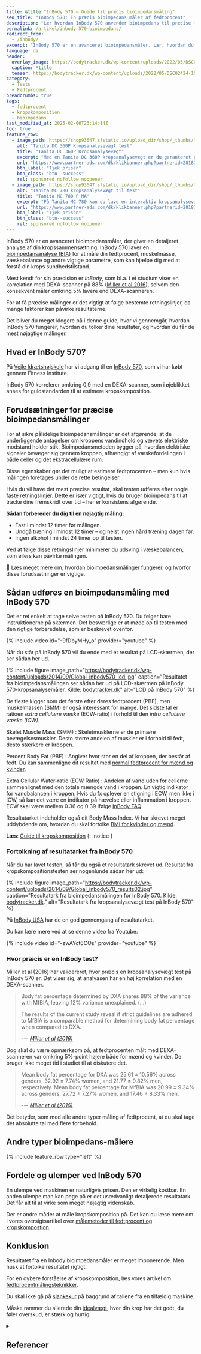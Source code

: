 ```yaml
---
title: &title "InBody 570 – Guide til præcis bioimpedansmåling"
seo_title: "InBody 570: En præcis bioimpedans måler af fedtprocent"
description: "Lær hvordan InBody 570 anvender bioimpedans til præcise målinger af fedtprocent og kropskomposition. Og lær mere om bioimpedansmålinger."
permalink: /artikel/inbody-570-bioimpedans/
redirect_from:
  - /inbody/
excerpt: "InBody 570 er en avanceret bioimpedansmåler. Lær, hvordan du bruger den korrekt, fortolker resultaterne og sikrer præcise målinger."
language: da
header:
  overlay_image: https://bodytracker.dk/wp-content/uploads/2022/05/DSC02424-1030x688.jpg
  caption: *title
  teaser: https://bodytracker.dk/wp-content/uploads/2022/05/DSC02424-1030x688.jpg
category:
  - Tests
  - Fedtprocent
breadcrumbs: true
tags:
  - fedtprocent
  - kropskomposition
  - bioimpedans
last_modified_at: 2025-02-06T23:14:14Z
toc: true
feature_row:
  - image_path: https://shop93647.sfstatic.io/upload_dir/shop/_thumbs/tanita_dc_360_p_avec_colonne_analyseur_de_masse_co.w774.h774.fill.jpg
    alt: "Tanita DC 360P Kropsanalysevægt test"
    title: "Tanita DC 360P Kropsanalysevægt"
    excerpt: "Med en Tanita DC 360P kropsanalysevægt er du garanteret præcise og nøjagtige resultater. På blot 15 sekunder er det muligt at få en fuld kropsanalyse. Resultaterne vil øjeblikkeligt blive vist på LCD-skærmen, som er nem at læse."
    url: "https://www.partner-ads.com/dk/klikbanner.php?partnerid=28187&bannerid=40368&htmlurl=https://www.fitnessgruppen.dk/shop/84-fedtmaaling/1764-tanita-dc-360p-kropsanalysevaegt/"
    btn_label: "Tjek prisen"
    btn_class: "btn--success"
    rel: sponsored nofollow noopener
  - image_path: https://shop93647.sfstatic.io/upload_dir/shop/_thumbs/tanita-mc.w774.h774.fill.webp
    alt: "Tanita MC 780 kropsanalysevægt til test"
    title: "Tanita MC 780 P MA"
    excerpt: "På Tanita MC 780 kan du lave en interaktiv kropsanalysevægt test. Vægten er let at benytte. Med det todelte display kan du nemt overskue de målte og beregnede data."
    url: "https://www.partner-ads.com/dk/klikbanner.php?partnerid=28187&bannerid=40368&htmlurl=https://www.fitnessgruppen.dk/shop/84-fedtmaaling/1771-tanita-mc-780-p-ma/"
    btn_label: "Tjek prisen"
    btn_class: "btn--success"
    rel: sponsored nofollow noopener
---
```


InBody 570 er en avanceret bioimpedansmåler, der giver en detaljeret analyse af din kropssammensætning. InBody 570 laver en [bioimpedansanalyse (BIA)](/bioimpedans-maaling/) for at måle din fedtprocent, muskelmasse, væskebalance og andre vigtige parametre, som kan hjælpe dig med at forstå din krops sundhedstilstand.

Mest kendt for sin præcision er _InBody_, som bl.a. i et studium viser en korrelation med DEXA-scanner på 88% ([Miller et al 2016](https://www.researchgate.net/profile/Ryan_Miller37/publication/318348260_Validating_InBody_R_570_Multi-frequency_Bioelectrical_Impedance_Analyzer_versus_DXA_for_Body_Fat_Percentage_Analysis/links/5964e3da458515183cfaaced/Validating-InBody-R-570-Multi-frequency-Bioelectrical-Impedance-Analyzer-versus-DXA-for-Body-Fat-Percentage-Analysis.pdf?origin=publication_detail)), selvom den konsekvent måler omkring 5% lavere end DEXA-scanneren.

For at få præcise målinger er det vigtigt at følge bestemte retningslinjer, da mange faktorer kan påvirke resultaterne. 

Det bliver du meget klogere på i denne guide, hvor vi gennemgår, hvordan InBody 570 fungerer, hvordan du tolker dine resultater, og hvordan du får de mest nøjagtige målinger.

## Hvad er InBody 570?

På [Vejle Idrætshøjskole](https://www.vih.dk/) har vi adgang til en [InBody 570](https://bodytracker.dk/produkter/inbody570/), som vi har købt gennem Fitness Institute.

InBody 570 korrelerer omkring 0,9 med en DEXA-scanner, som i øjeblikket anses for guldstandarden til at estimere kropskomposition.

## Forudsætninger for præcise bioimpedansmålinger

For at sikre pålidelige bioimpedansmålinger er det afgørende, at de underliggende antagelser om kroppens vandindhold og vævets elektriske modstand holder stik. Bioimpedansmetoden bygger på, hvordan elektriske signaler bevæger sig gennem kroppen, afhængigt af væskefordelingen i både celler og det ekstracellulære rum.

Disse egenskaber gør det muligt at estimere fedtprocenten – men kun hvis målingen foretages under de rette betingelser.

Hvis du vil have det mest præcise resultat, skal testen udføres efter nogle faste retningslinjer. Dette er især vigtigt, hvis du bruger bioimpedans til at tracke dine fremskridt over tid – her er konsistens afgørende.

**Sådan forbereder du dig til en nøjagtig måling:**

- Fast i mindst 12 timer før målingen.
- Undgå træning i mindst 12 timer – og helst ingen hård træning dagen før.
- Ingen alkohol i mindst 24 timer op til testen.

Ved at følge disse retningslinjer minimerer du udsving i væskebalancen, som ellers kan påvirke målingen.

🔗 Læs meget mere om, hvordan [bioimpedansmålinger fungerer](/bioimpedans-maaling/), og hvorfor disse forudsætninger er vigtige.

## Sådan udføres en bioimpedansmåling med InBody 570

Det er ret enkelt at tage selve testen på InBody 570. Du følger bare instruktionerne på skærmen. Det besværlige er at møde op til testen med den rigtige forberedelse, som er beskrevet ovenfor.

{% include video id="-9fDbyMHy_o" provider="youtube" %}

Når du står på InBody 570 vil du ende med et resultat på LCD-skærmen, der ser sådan her ud.

{% include figure image_path="https://bodytracker.dk/wp-content/uploads/2014/09/Global_inbody570_lcd.jpg" caption="Resultatet fra bioimpedansmålingen ser sådan her ud på LCD-skærmen på InBody 570-kropsanalysemåler. Kilde: [bodytracker.dk](https://bodytracker.dk/produkter/inbody570/)" alt="LCD på InBody 570" %}

De fleste kigger som det første efter deres fedtprocent (PBF), men muskelmassen (SMM) er også interessant for mange. Det sidste tal er ratioen _extra cellulære væske_ (ECW-ratio) i forhold til den _intra cellulære væske (ICW)_.

Skelet Muscle Mass (SMM)
: Skeletmusklerne er de primære bevægelsesmuskler. Desto større andelen af muskler er i forhold til fedt, desto stærkere er kroppen.

Percent Body Fat (PBF)
: Angiver hvor stor en del af kroppen, der består af fedt. Du kan sammenligne dit resultat med [normal fedtprocent for mænd og kvinder](/fedtprocent-normer/).

Extra Cellular Water-ratio (ECW Ratio)
: Andelen af vand uden for cellerne sammenlignet med den totale mængde vand i kroppen. En vigtig indikator for vandbalancen i kroppen. Hvis du fx oplever en stigning i ECW, men ikke i ICW, så kan det være en indikator på hævelse eller inflammation i kroppen. ECW skal være mellem 0.36 og 0.39 ifølge [InBody FAQ](https://qr.inbody.com/ri/570/adult/en-US).

Resultatarket indeholder også dit Body Mass Index. Vi har skrevet meget uddybdende om, hvordan du skal fortolke [BMI for kvinder og mænd](/bmi/).

**Læs**: [Guide til kropskomposition](/kropskomposition/)
{: .notice }

### Fortolkning af resultatarket fra InBody 570

Når du har lavet testen, så får du også et resultatark skrevet ud. Resultat fra kropskompositionstesten ser nogenlunde sådan her ud:

{% include figure image_path="https://bodytracker.dk/wp-content/uploads/2014/09/Global_inbody570_results02.jpg" caption="Resultatark fra bioimpedansmålingen for InBody 570. Kilde: [bodytracker.dk](https://bodytracker.dk/produkter/inbody570/)." alt="Resultatark fra kropsanalysevægt test på InBody 570" %}

På [InBody USA](https://inbodyusa.com/general/570-result-sheet-interpretation/) har de en god gennemgang af resultatarket.

Du kan lære mere ved at se denne video fra Youtube:

{% include video id="-zwAYct6COs" provider="youtube" %}

### Hvor præcis er en InBody test?

Miller et al (2016) har validereret, hvor præcis en kropsanalysevægt test på InBody 570 er. Det viser sig, at analyasen har en høj korrelation med en DEXA-scanner.

> Body fat percentage determined by DXA shares 88% of the variance with MfBIA, leaving 12% variance unexplained. (...)
>
> The results of the current study reveal if strict guidelines are adhered to MfBIA is a comparable method for determining body fat percentage when compared to DXA.
>
> --- <cite>[Miller et al (2016)](https://www.researchgate.net/profile/Ryan_Miller37/publication/318348260_Validating_InBody_R_570_Multi-frequency_Bioelectrical_Impedance_Analyzer_versus_DXA_for_Body_Fat_Percentage_Analysis/links/5964e3da458515183cfaaced/Validating-InBody-R-570-Multi-frequency-Bioelectrical-Impedance-Analyzer-versus-DXA-for-Body-Fat-Percentage-Analysis.pdf?origin=publication_detail)</cite>

Dog skal du være opmærksom på, at fedtprocenten målt med DEXA-scanneren var omkring 5%-point højere både for mænd og kvinder. De bruger ikke meget tid i studiet til at diskutere det.

> Mean  body  fat  percentage  for  DXA  was  25.61  ±  10.56%  across genders,  32.92  ±  7.74%  women,  and  21.77  ±  9.82%  men, respectively. Mean body fat percentage for MfBIA was 20.99 ± 9.34% across genders, 27.72 ± 7.27% women, and 17.46 ± 8.33% men.
>
> --- <cite>[Miller et al (2016)](https://www.researchgate.net/profile/Ryan_Miller37/publication/318348260_Validating_InBody_R_570_Multi-frequency_Bioelectrical_Impedance_Analyzer_versus_DXA_for_Body_Fat_Percentage_Analysis/links/5964e3da458515183cfaaced/Validating-InBody-R-570-Multi-frequency-Bioelectrical-Impedance-Analyzer-versus-DXA-for-Body-Fat-Percentage-Analysis.pdf?origin=publication_detail)</cite>

Det betyder, som med alle andre typer måling af fedtprocent, at du skal tage det absolutte tal med flere forbehold.

## Andre typer bioimpedans-målere

{% include feature_row type="left" %}

## Fordele og ulemper ved InBody 570

En ulempe ved maskinen er naturligvis prisen. Den er virkelig kostbar. En anden ulempe man kan pege på er det usædvanligt detaljerede resultatark. Det får alt til at virke som meget nøjagtig videnskab.

Der er andre måder at måle kropskomposition på. Det kan du læse mere om i vores oversigtsartikel over [målemetoder til fedtprocent og kropskompostion](/maal-fedtprocent/).

## Konklusion

Resultatet fra en Inbody bioimpedansmåler er meget imponerende. Men husk at fortolke resultatet rigtigt.

For en dybere forståelse af kropskomposition, læs vores artikel om [fedtprocentmålingsteknikker](/maal-fedtprocent/).

Du skal ikke gå på [slankekur](/slankekur/) på baggrund af tallene fra en tilfældig maskine.

Måske rammer du allerede din [idealvægt](/idealvaegt/), hvor din krop har det godt, du føler overskud, er stærk og hurtig.

<details markdown="1" class="references">
  <summary><h2 id="references">Referencer</h2></summary>

- Verney, Julien, Lore Metz, Elodie Chaplais, Charlotte Cardenoux, Bruno Pereira, og David Thivel. 2016. “Bioelectrical Impedance Is an Accurate Method to Assess Body Composition in Obese but Not Severely Obese Adolescents”. Nutrition Research (New York, N.Y.) 36 (7): 663–70. <https://doi.org/10.1016/j.nutres.2016.04.003>.
- Park, Kyeong Seon, Dong-Hwa Lee, JieEun Lee, Yoon Ji Kim, Kyong Yeun Jung, Kyoung Min Kim, Soo Heon Kwak, m.fl. 2016. “Comparison between Two Methods of Bioelectrical Impedance Analyses for Accuracy in Measuring Abdominal Visceral Fat Area”. Journal of Diabetes and Its Complications 30 (2): 343–49. <https://doi.org/10.1016/j.jdiacomp.2015.10.014>.
- Moon, J. R. 2013. “Body Composition in Athletes and Sports Nutrition: An Examination of the Bioimpedance Analysis Technique”. European Journal of Clinical Nutrition 67 Suppl 1 (januar): S54-59. <https://doi.org/10.1038/ejcn.2012.165>.
- Faria, Franciane Rocha, Eliane Rodrigues Faria, Roberta Stofeles Cecon, Djalma Adão Barbosa Júnior, Sylvia do Carmo Castro Franceschini, Maria do Carmo Gouveia Peluzio, Andréia Queiroz Ribeiro, Pedro Israel Cabral Lira, Paulo Roberto Cecon, og Silvia Eloiza Priore. 2013. “Body Fat Equations and Electrical Bioimpedance Values in Prediction of Cardiovascular Risk Factors in Eutrophic and Overweight Adolescents”. International Journal of Endocrinology 2013. <https://doi.org/10.1155/2013/501638>.
- Elia, M. 2013. “Body Composition by Whole-Body Bioelectrical Impedance and Prediction of Clinically Relevant Outcomes: Overvalued or Underused?” European Journal of Clinical Nutrition 67 Suppl 1 (januar): S60-70. <https://doi.org/10.1038/ejcn.2012.166>.
- [Undervisningsnoter til BIS](https://pure.au.dk/ws/files/20715542/Undervisningsnoter_om_BIS.pdf)
</details>
